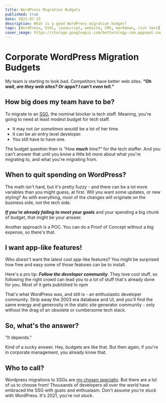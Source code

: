 ```yaml
---
title: WordPress Migration Budgets
published: true
date: 2021-07-15
description: What is a good WordPress migration budget?
tags: [WordPress, html, javascript, website, CMS, markdown, rich text]
cover_image: https://storage.googleapis.com/betterology-com.appspot.com/images/landscape/700/sahand-hoseini-VrJnsLH2nOY-unsplash.jpg
---
```


# Corporate WordPress Migration Budgets

My team is starting to look bad. Competitors have better web sites. _**"Oh wait, are they web sites? Or apps? I can't even tell."**_

## How big does my team have to be?

To migrate to an [SSG](https://jamstack.org/generators/), the nominal blocker is tech staff. Meaning, you're going to need at least modest budget for tech staff.

- It may not _(or sometimes would)_ be a lot of her time.
- It can be an entry level developer.
- You still have to have one.

The budget question then is _"How **much** time?"_ for the tech staffer. And you can't answer that until you know a little bit more about what you're migrating to, and what you're migrating from.

## When to quit spending on WordPress?

The math isn't hard, but it's pretty fuzzy - and there can be a lot more variables than you might guess, at first. Will you want some updates, or new styling? As with everything, most of the changes will originate on the business side, not the tech side.

_**If you're already failing to meet your goals**_ and your spending a big chunk of budget, that might be your answer.

Another approach is a POC. You can do a Proof of Concept without a big expense, so there's that.

## I want app-like features!

Who _doesn't_ want the latest cool app-like features? You might be surprised how free and easy some of those features can be to install.

Here's a pro tip: _**Follow the developer community**_. They love cool stuff, so following the right crowd can lead you to a lot of stuff that's already done for you. Most of it gets published to npm

That's what WordPress was, and still is - an enthusiastic developer community. Strip away the 2003 era database and UI, and you'll find the same energy and generosity in the static site generator community - only without the drag of an obsolete or cumbersome tech stack.

## So, what's the answer?

"It depends."

Kind of a sucky answer. Hey, budgets are like that. But then again, if you're in corporate management, you already know that.

## Who to call?

Wordpress migrations to SSGs are [my chosen specialty](https://datafundamentals.com/). But there are a lot of us to choose from! Thousands of developers all over the world have embraced the SSG with gusto and enthusiasm. Don't assume you're stuck with WordPress. It's 2021, you're not stuck.
